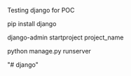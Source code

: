 Testing django for POC

pip install django

django-admin startproject project_name

python manage.py runserver

"# django" 
